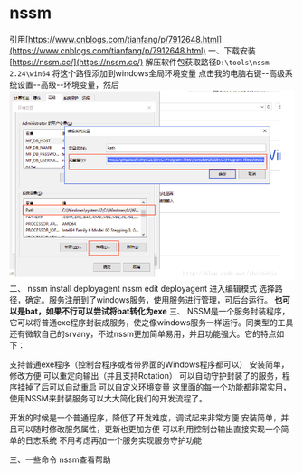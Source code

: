 # nssm

引用[https://www.cnblogs.com/tianfang/p/7912648.html](https://www.cnblogs.com/tianfang/p/7912648.html) 一、下载安装 [https://nssm.cc/](https://nssm.cc/) 解压软件包获取路径`D:\tools\nssm-2.24\win64` 将这个路径添加到windows全局环境变量 点击我的电脑右键--高级系统设置--高级--环境变量，然后 ![](../../.gitbook/assets/screenshot_1577418663722.png) 二、 nssm install deployagent nssm edit deployagent 进入编辑模式 选择路径，确定。服务注册到了windows服务，使用服务进行管理，可后台运行。 **也可以是bat，如果不行可以尝试将bat转化为exe** 三、 NSSM是一个服务封装程序，它可以将普通exe程序封装成服务，使之像windows服务一样运行。同类型的工具还有微软自己的srvany，不过nssm更加简单易用，并且功能强大。它的特点如下：

支持普通exe程序（控制台程序或者带界面的Windows程序都可以） 安装简单，修改方便 可以重定向输出（并且支持Rotation） 可以自动守护封装了的服务，程序挂掉了后可以自动重启 可以自定义环境变量 这里面的每一个功能都非常实用，使用NSSM来封装服务可以大大简化我们的开发流程了。

开发的时候是一个普通程序，降低了开发难度，调试起来非常方便 安装简单，并且可以随时修改服务属性，更新也更加方便 可以利用控制台输出直接实现一个简单的日志系统 不用考虑再加一个服务实现服务守护功能

三、一些命令 nssm查看帮助

